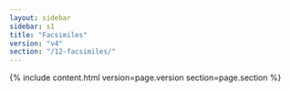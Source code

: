 ```yaml
---
layout: sidebar
sidebar: s1
title: "Facsimiles"
version: "v4"
section: "/12-facsimiles/"
---
```

{% include content.html version=page.version section=page.section %}
